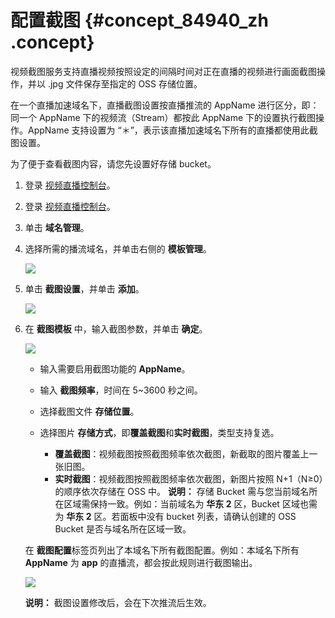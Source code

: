 # 配置截图 {#concept_84940_zh .concept}

视频截图服务支持直播视频按照设定的间隔时间对正在直播的视频进行画面截图操作，并以 .jpg 文件保存至指定的 OSS 存储位置。

在一个直播加速域名下，直播截图设置按直播推流的 AppName 进行区分，即：同一个 AppName 下的视频流（Stream）都按此 AppName 下的设置执行截图操作。AppName 支持设置为 “＊”，表示该直播加速域名下所有的直播都使用此截图设置。

为了便于查看截图内容，请您先设置好存储 bucket。

1.  登录 [视频直播控制台](https://home.console.aliyun.com/new#/)。
2.  登录 [视频直播控制台](https://partners-intl.aliyun.com/login-required#/live)。
3.  单击 **域名管理**。
4.  选择所需的播流域名，并单击右侧的 **模板管理**。

    ![](http://static-aliyun-doc.oss-cn-hangzhou.aliyuncs.com/assets/img/20711/154269570321829_zh-CN.png)

5.  单击 **截图设置**，并单击 **添加**。

    ![](http://static-aliyun-doc.oss-cn-hangzhou.aliyuncs.com/assets/img/20711/154269570321830_zh-CN.png)

6.  在 **截图模板** 中，输入截图参数，并单击 **确定**。

    ![](http://static-aliyun-doc.oss-cn-hangzhou.aliyuncs.com/assets/img/20711/154269570321831_zh-CN.png)

    -   输入需要启用截图功能的 **AppName**。
    -   输入 **截图频率**，时间在 5~3600 秒之间。
    -   选择截图文件 **存储位置**。
    -   选择图片 **存储方式**，即**覆盖截图**和**实时截图**，类型支持复选。

        -    **覆盖截图**：视频截图按照截图频率依次截图，新截取的图片覆盖上一张旧图。
        -    **实时截图**：视频截图按照截图频率依次截图，新图片按照 N+1（N≥0）的顺序依次存储在 OSS 中。
        **说明：** 存储 Bucket 需与您当前域名所在区域需保持一致。例如：当前域名为 **华东 2** 区，Bucket 区域也需为 **华东 2** 区。若面板中没有 bucket 列表，请确认创建的 OSS Bucket 是否与域名所在区域一致。

    在 **截图配置**标签页列出了本域名下所有截图配置。例如：本域名下所有 **AppName** 为 **app** 的直播流，都会按此规则进行截图输出。

    ![](http://static-aliyun-doc.oss-cn-hangzhou.aliyuncs.com/assets/img/20711/154269570321832_zh-CN.png)

    **说明：** 截图设置修改后，会在下次推流后生效。


